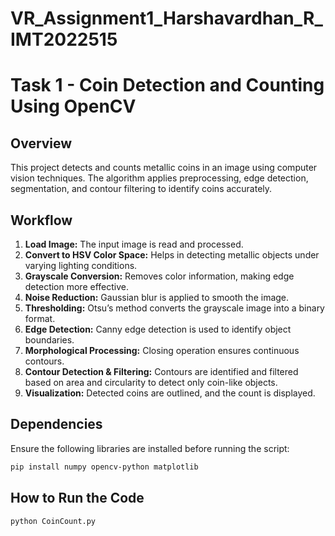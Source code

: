# VR_Assignment1_Harshavardhan_R_IMT2022515

# Task 1 - Coin Detection and Counting Using OpenCV  

## Overview  
This project detects and counts metallic coins in an image using computer vision techniques. The algorithm applies preprocessing, edge detection, segmentation, and contour filtering to identify coins accurately.  

## Workflow  

1. **Load Image:** The input image is read and processed.  
2. **Convert to HSV Color Space:** Helps in detecting metallic objects under varying lighting conditions.  
3. **Grayscale Conversion:** Removes color information, making edge detection more effective.  
4. **Noise Reduction:** Gaussian blur is applied to smooth the image.  
5. **Thresholding:** Otsu’s method converts the grayscale image into a binary format.  
6. **Edge Detection:** Canny edge detection is used to identify object boundaries.  
7. **Morphological Processing:** Closing operation ensures continuous contours.  
8. **Contour Detection & Filtering:** Contours are identified and filtered based on area and circularity to detect only coin-like objects.  
9. **Visualization:** Detected coins are outlined, and the count is displayed.  

## Dependencies  
Ensure the following libraries are installed before running the script:  
```bash
pip install numpy opencv-python matplotlib
```
## How to Run the Code  
 ```bash
python CoinCount.py
``` 
